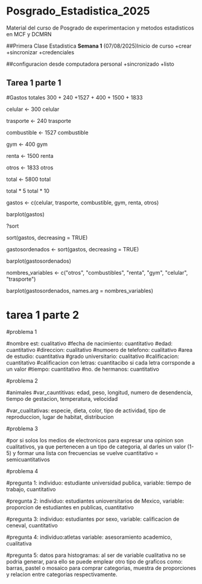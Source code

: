 # Posgrado_Estadistica_2025
Material del curso de Posgrado de experimentacion y metodos estadisticos en MCF y DCMRN

##Primera Clase Estadistica
**Semana 1** (07/08/2025)Inicio de curso
+crear 
+sincronizar
+credenciales

##configuracion desde computadora personal
+sincronizado
+listo

## Tarea 1 parte 1
 
#Gastos totales
300 + 240 +1527 + 400 + 1500 + 1833

celular <- 300
celular

trasporte <- 240
trasporte

combustible <- 1527
combustible

gym <- 400
gym

renta <- 1500
renta

otros <- 1833
otros

total <- 5800
total

total * 5
total * 10

gastos <- c(celular, trasporte, combustible, gym, renta, otros) 

barplot(gastos)

?sort

sort(gastos, decreasing = TRUE)

gastosordenados <- sort(gastos, decreasing = TRUE)

barplot(gastosordenados)

nombres_variables <- c("otros", "combustibles", "renta", "gym", "celular", "trasporte")

barplot(gastosordenados, names.arg = nombres_variables)

# tarea 1 parte 2

#problema 1

#nombre est: cualitativo
#fecha de nacimiento: cuantitativo
#edad: cuantitativo
#direccion: cualitativo
#numoero de telefono: cualitativo
#area de estudio: cuantitativa
#grado universitario: cualitativo
#calificacion: cuantitativo
#calificacion con letras: cuantitacibo si cada letra corrsponde a un valor
#tiempo: cuantitativo 
#no. de hermanos: cuantitativo

#problema 2

#animales
#var_cauntitivas: edad, peso, longitud, numero de desendencia, tiempo de gestacion, temperatura, velocidad

#var_cualitativas: especie, dieta, color, tipo de actividad, tipo de reproduccion, lugar de habitat, distribucion 

#problema 3

#por si solos los medios de electronicos para expresar una opinion son cualitativos, ya que pertenecen a un tipo de categoria, al darles un valor (1-5) y formar una lista con frecuencias se vuelve cuantitativo = semicuantitativos

#problema 4

#pregunta 1: individuo: estudiante universidad publica, variable: tiempo de trabajo, cuantitativo

#pregunta 2: individuo: estudiantes unioversitarios de Mexico, variable: proporcion de estudiantes en publicas, cuantitativo

#pregunta 3: individuo:  estudiantes por sexo, variable: calificacion de ceneval, cuantitativo

#pregunta 4: individuo:atletas variable: asesoramiento academico, cualitativa

#pregunta 5: datos para histogramas: al ser de variable cualitativa no se podria generar, para ello se puede emplear otro tipo de graficos como: barras, pastel o mosaico para comprar categorias, muestra de proporciones y relacion entre categorias respectivamente. 


